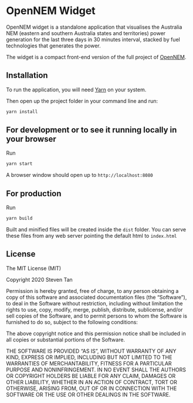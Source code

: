 # OpenNEM Widget

OpenNEM widget is a standalone application that visualises the Australia NEM (eastern and southern Australia states and territories) power generation for the last three days in 30 minutes interval, stacked by fuel technologies that generates the power.

The widget is a compact front-end version of the full project of 
[OpenNEM](https://github.com/opennem/opennem-fe).

## Installation
To run the application, you will need [Yarn](https://classic.yarnpkg.com/en/) on your system. 

Then open up the project folder in your command line and run:

```javascript
yarn install
```

## For development or to see it running locally in your browser
Run
```javascript
yarn start
```

A browser window should open up to `http://localhost:8080`

## For production
Run
```javascript
yarn build
```

Built and minified files will be created inside the `dist` folder. You can serve these files from any web server pointing the default html to `index.html`

## License
The MIT License (MIT)

Copyright 2020 Steven Tan

Permission is hereby granted, free of charge, to any person obtaining a copy of this software and associated documentation files (the “Software”), to deal in the Software without restriction, including without limitation the rights to use, copy, modify, merge, publish, distribute, sublicense, and/or sell copies of the Software, and to permit persons to whom the Software is furnished to do so, subject to the following conditions:

The above copyright notice and this permission notice shall be included in all copies or substantial portions of the Software.

THE SOFTWARE IS PROVIDED “AS IS”, WITHOUT WARRANTY OF ANY KIND, EXPRESS OR IMPLIED, INCLUDING BUT NOT LIMITED TO THE WARRANTIES OF MERCHANTABILITY, FITNESS FOR A PARTICULAR PURPOSE AND NONINFRINGEMENT. IN NO EVENT SHALL THE AUTHORS OR COPYRIGHT HOLDERS BE LIABLE FOR ANY CLAIM, DAMAGES OR OTHER LIABILITY, WHETHER IN AN ACTION OF CONTRACT, TORT OR OTHERWISE, ARISING FROM, OUT OF OR IN CONNECTION WITH THE SOFTWARE OR THE USE OR OTHER DEALINGS IN THE SOFTWARE.
